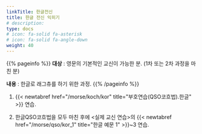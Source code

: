 ```yaml
---
linkTitle: 한글전신
title: 한글 전신 익히기
# description: 
type: docs
# icon: fa-solid fa-asterisk
# icon: fa-solid fa-angle-down
weight: 40
---
```


{{% pageinfo %}}
<b>대상</b> : 영문의 기본적인 교신이 가능한 분. (1차 또는 2차 과정을 마친 분)<br>

<b>내용</b> : 한글로 래그츄를 하기 위한 과정.
{{% /pageinfo %}}
<div oncontextmenu="return false" ondragstart="return false" onselectstart="return false">


1. {{< newtabref href="/morse/koch/kor" title="부호연습(QSO코흐법).한글" >}} 연습.

2. 한글QSO코흐법을 모두 마친 후에 <실제 교신 연습>의 {{< newtabref href="/morse/qso/kor_1" title="한글 예문 1" >}}~3 연습.


</div>